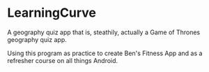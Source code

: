 # LearningCurve
A geography quiz app that is, steathily, actually a Game of Thrones geography quiz app.

Using this program as practice to create Ben's Fitness App and as a refresher course on all things Android.
